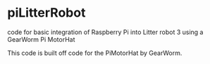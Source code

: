 # piLitterRobot
code for basic integration of Raspberry Pi into Litter robot 3 using a GearWorm Pi MotorHat

This code is built off code for the PiMotorHat by GearWorm. 


